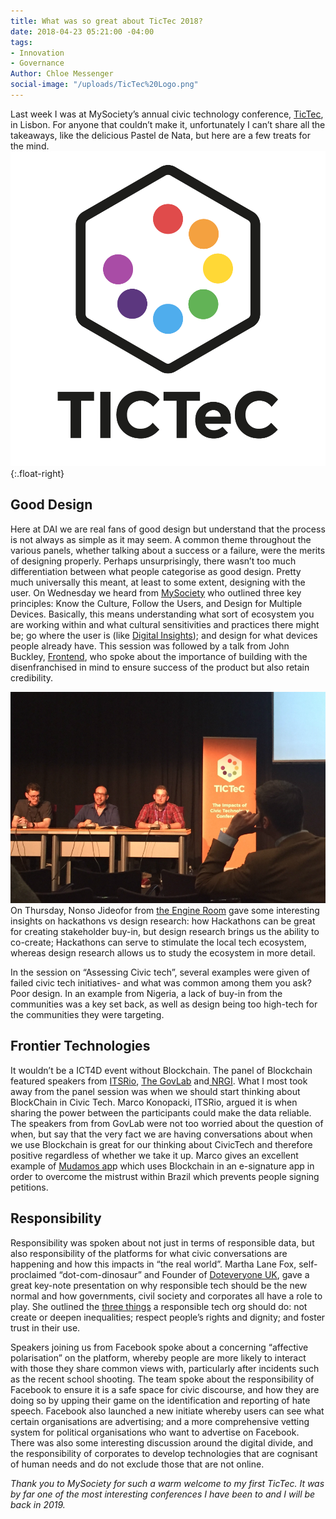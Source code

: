 ```yaml
---
title: What was so great about TicTec 2018?
date: 2018-04-23 05:21:00 -04:00
tags:
- Innovation
- Governance
Author: Chloe Messenger
social-image: "/uploads/TicTec%20Logo.png"
---
```



Last week I was at MySociety’s annual civic technology conference, [TicTec](http://tictec.mysociety.org/), in Lisbon. For anyone that couldn’t make it, unfortunately I can’t share all the takeaways, like the delicious Pastel de Nata, but here are a few treats for the mind.
![TicTec Logo-57b487.png](/uploads/TicTec%20Logo-57b487.png){:.float-right}

<!--more-->

## Good Design
Here at DAI we are real fans of good design but understand that the process is not always as simple as it may seem. A common theme throughout the various panels, whether talking about a success or a failure, were the merits of designing properly. 
Perhaps unsurprisingly, there wasn’t too much differentiation between what people categorise as good design. Pretty much universally this meant, at least to some extent, designing with the user. On Wednesday we heard from [MySociety](https://www.mysociety.org/) who outlined three key principles:  Know the Culture, Follow the Users, and Design for Multiple Devices. Basically, this means understanding what sort of ecosystem you are working within and what cultural sensitivities and practices there might be; go where the user is (like [Digital Insights](https://dai-global-digital.com/tags/?tag=digital-insights)); and design for what devices people already have. This session was followed by a talk from John Buckley, [Frontend](http://www.frontend.com/), who spoke about the importance of building with the disenfranchised in mind to ensure success of the product but also retain credibility. 

![Tictec3.png](/uploads/Tictec3.png)
On Thursday, Nonso Jideofor from [the Engine Room](https://www.theengineroom.org/) gave some interesting insights on hackathons vs design research: how Hackathons can be great for creating stakeholder buy-in, but design research brings us the ability to co-create; Hackathons can serve to stimulate the local tech ecosystem, whereas design research allows us to study the ecosystem in more detail.

In the session on “Assessing Civic tech”, several examples were given of failed civic tech initiatives- and what was common among them you ask? Poor design.  In an example from Nigeria, a lack of buy-in from the communities was a key set back, as well as design being too high-tech for the communities they were targeting. 

## Frontier Technologies

It wouldn’t be a ICT4D event without Blockchain. The panel of Blockchain featured speakers from [ITSRio](http://itsrio.org/), [The GovLab](http://www.thegovlab.org/) and[ NRGI](https://resourcegovernance.org/). What I most took away from the panel session was when we should start thinking about BlockChain in Civic Tech. Marco Konopacki, ITSRio, argued it is when sharing the power between the participants could make the data reliable. The speakers from from GovLab were not too worried about the question of when, but say that the very fact we are having conversations about when we use Blockchain is great for our thinking about CivicTech and therefore positive regardless of whether we take it up. Marco gives an excellent example of [Mudamos ap](https://www.mudamos.org/)p which uses Blockchain in an e-signature app in order to overcome the mistrust within Brazil which prevents people signing petitions.

## Responsibility
Responsibility was spoken about not just in terms of responsible data, but also responsibility of the platforms for what civic conversations are happening and how this impacts in “the real world”. Martha Lane Fox, self-proclaimed “dot-com-dinosaur” and Founder of [Doteveryone UK](https://doteveryone.org.uk/), gave a great key-note presentation on why responsible tech should be the new normal and how governments, civil society and corporates all have a role to play. She outlined the [three things](https://medium.com/doteveryone/introducing-the-three-cs-of-responsible-technology-5e1d7fae558) a responsible tech org should do: not create or deepen inequalities; respect people’s rights and dignity; and foster trust in their use.

Speakers joining us from Facebook spoke about a concerning “affective polarisation” on the platform, whereby people are more likely to interact with those they share common views with, particularly after incidents such as the recent school shooting. The team spoke about the responsibility of Facebook to ensure it is a safe space for civic discourse, and how they are doing so by upping their game on the identification and reporting of hate speech. Facebook also launched a new initiate whereby users can see what certain organisations are advertising; and a more comprehensive vetting system for political organisations who want to advertise on Facebook.
There was also some interesting discussion around the digital divide, and the responsibility of corporates to develop technologies that are cognisant of human needs and do not exclude those that are not online.

*Thank you to MySociety for such a warm welcome to my first TicTec. It was by far one of the most interesting conferences I have been to and I will be back in 2019.*

